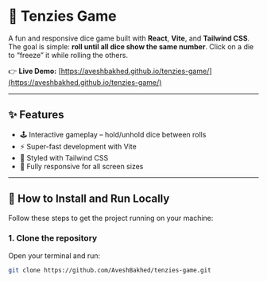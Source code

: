# 🎲 Tenzies Game

A fun and responsive dice game built with **React**, **Vite**, and **Tailwind CSS**.  
The goal is simple: **roll until all dice show the same number**. Click on a die to “freeze” it while rolling the others.

👉 **Live Demo:** [https://aveshbakhed.github.io/tenzies-game/](https://aveshbakhed.github.io/tenzies-game/)

---

## ✨ Features

- 🕹 Interactive gameplay – hold/unhold dice between rolls
- ⚡ Super-fast development with Vite
- 🎨 Styled with Tailwind CSS
- 📱 Fully responsive for all screen sizes

---

## 🚀 How to Install and Run Locally

Follow these steps to get the project running on your machine:

### 1. Clone the repository

Open your terminal and run:

```bash
git clone https://github.com/AveshBakhed/tenzies-game.git
```
